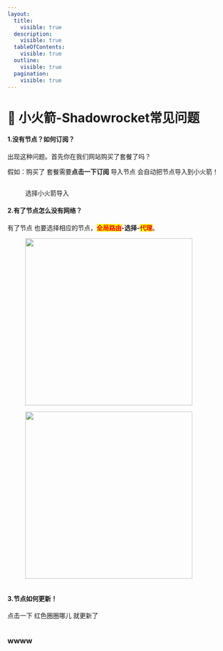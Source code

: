 ```yaml
---
layout:
  title:
    visible: true
  description:
    visible: true
  tableOfContents:
    visible: true
  outline:
    visible: true
  pagination:
    visible: true
---
```


# 🚀 小火箭-Shadowrocket常见问题

#### **1.没有节点？如何订阅？**

出现这种问题。首先你在我们网站购买了套餐了吗？

假如：购买了 套餐需要**点击一下订阅** 导入节点 会自动把节点导入到小火箭！

<figure><img src="https://storage.crisp.chat/users/upload/session/25d5e40cae98cc00/1_x68h4k.jpg" alt=""><figcaption><p>选择小火箭导入</p></figcaption></figure>

#### 2.有了节点怎么没有网络？

有了节点 也要选择相应的节点，<mark style="color:red;">**全局路由**</mark>**-选择-**<mark style="color:red;">**代理**</mark>。

<figure><img src="https://huohuo1.com/jc/doc/xios/2.2.png" alt="" width="375"><figcaption></figcaption></figure>

<figure><img src="https://huohuo1.com/jc/doc/xios/1.png" alt="" width="375"><figcaption></figcaption></figure>

<figure><img src="https://huohuo1.com/jc/doc/xios/2.1.png" alt=""><figcaption></figcaption></figure>



#### 3.节点如何更新！

点击一下 红色圈圈哪儿 就更新了

<figure><img src="https://huohuo1.com/jc/doc/xios/gx.png" alt=""><figcaption></figcaption></figure>



### wwww
